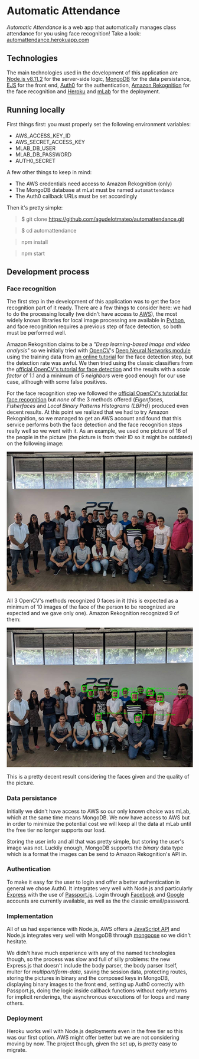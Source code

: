 # Automatic Attendance

*Automatic Attendance* is a web app that automatically manages class attendance for you using face recognition! Take a look: [automattendance.herokuapp.com](http://automattendance.herokuapp.com/)



## Technologies

The main technologies used in the development of this application are [Node.js v8.11.2](https://nodejs.org/en/) for the server-side logic, [MongoDB](https://www.mongodb.com/) for the data persistance, [EJS](http://ejs.co/) for the front end, [Auth0](https://auth0.com/) for the authentication, [Amazon Rekognition](https://aws.amazon.com/rekognition/) for the face recognition and [Heroku](https://www.heroku.com/) and [mLab](https://mlab.com/) for the deployment.


## Running locally

First things first: you must properly set the following environment variables:

- AWS_ACCESS_KEY_ID
- AWS_SECRET_ACCESS_KEY
- MLAB_DB_USER
- MLAB_DB_PASSWORD
- AUTH0_SECRET

A few other things to keep in mind:

- The AWS credentials need access to Amazon Rekognition (only)
- The MongoDB database at mLat must be named `automattendance`
- The Auth0 callback URLs must be set accordingly

Then it's pretty simple: 

> $ git clone https://github.com/agudelotmateo/automattendance.git

> $ cd automattendance

> npm install

> npm start



## Development process

### Face recognition

The first step in the development of this application was to get the face recognition part of it ready. There are a few things to consider here: we had to do the processing locally (we didn't have access to [AWS](https://aws.amazon.com/)), the most widely known libraries for local image processing are available in [Python](https://www.python.org/), and face recognition requires a previous step of face detection, so both must be performed well. 

Amazon Rekognition claims to be a *"Deep learning-based image and video analysis"* so we initially tried with [OpenCV](https://opencv.org/)'s [Deep Neural Networks module](https://github.com/opencv/opencv/tree/master/samples/dnn/face_detector) using the training data from [an online tutorial](https://www.pyimagesearch.com/2018/02/26/face-detection-with-opencv-and-deep-learning/) for the face detection step, but the detection rate was awful. We then tried using the classic classifiers from the [official OpenCV's tutorial for face detection](https://docs.opencv.org/3.4.1/d7/d8b/tutorial_py_face_detection.html) and the results with a *scale factor* of 1.1 and a minimum of 5 *neighbors* were good enough for our use case, although with some false positives. 

For the face recognition step we followed the [official OpenCV's tutorial for face recognition](https://docs.opencv.org/3.4.1/da/d60/tutorial_face_main.html) but *none* of the 3 methods offered (*Eigenfaces*, *Fisherfaces* and *Local Binary Patterns Histograms (LBPH)*) produced even decent results. At this point we realized that we had to try Amazon Rekognition, so we managed to get an AWS account and found that this service performs both the face detection and the face recognition steps really well so we went with it. As an example, we used one picture of 16 of the people in the picture (the picture is from their ID so it might be outdated) on the following image: 

![Original Image](/images/psl.jpg)

All 3 OpenCV's methods recognized 0 faces in it (this is expected as a minimum of 10 images of the face of the person to be recognized are expected and we gave only one). Amazon Rekognition recognized 9 of them:

![Image with detected faces](/images/psl_aws.jpg)

This is a pretty decent result considering the faces given and the quality of the picture. 


### Data persistance

Initially we didn't have access to AWS so our only known choice was mLab, which at the same time means MongoDB. We now have access to AWS but in order to minimize the potential cost we will keep all the data at mLab until the free tier no longer supports our load. 

Storing the user info and all that was pretty simple, but storing the user's image was not. Luckily enough, MongoDB supports the *binary* data type which is a format the images can be send to Amazon Rekognition's API in.


### Authentication

To make it easy for the user to login and offer a better authentication in general we chose Auth0. It integrates very well with Node.js and particularly [Express](https://expressjs.com/) with the use of [Passport.js](http://www.passportjs.org/). Login through [Facebook](https://www.facebook.com/) and [Google](https://www.google.com/) accounts are currently available, as well as the the classic email/password. 


### Implementation

All of us had experience with Node.js, AWS offers a [JavaScript API](https://aws.amazon.com/sdk-for-node-js/) and Node.js integrates very well with MongoDB through [mongoose](http://mongoosejs.com/) so we didn't hesitate.

We didn't have much experience with any of the named technologies though, so the process was slow and full of silly problems: the new Express.js that doesn't include the body parser, the body parser itself, multer for *multipart/form-data*, saving the session data, protecting routes, storing the pictures in binary and the composed keys in MongoDB, displaying binary images to the front end, setting up Auth0 correctly with Passport.js, doing the logic inside callback functions without early returns for implicit renderings, the asynchronous executions of for loops and many others.


### Deployment

Heroku works well with Node.js deployments even in the free tier so this was our first option. AWS might offer better but we are not considering moving by now. The project though, given the set up, is pretty easy to migrate. 
